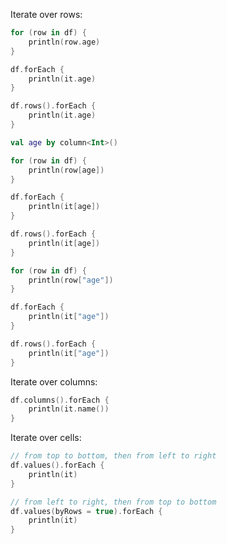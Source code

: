 [//]: # (title: Iterating)

<!---IMPORT org.jetbrains.kotlinx.dataframe.samples.api.Access-->

Iterate over rows:

<!---FUN forRows-->
<tabs>
<tab title="Properties">

```kotlin
for (row in df) {
    println(row.age)
}

df.forEach {
    println(it.age)
}

df.rows().forEach {
    println(it.age)
}
```

</tab>
<tab title="Accessors">

```kotlin
val age by column<Int>()

for (row in df) {
    println(row[age])
}

df.forEach {
    println(it[age])
}

df.rows().forEach {
    println(it[age])
}
```

</tab>
<tab title="Strings">

```kotlin
for (row in df) {
    println(row["age"])
}

df.forEach {
    println(it["age"])
}

df.rows().forEach {
    println(it["age"])
}
```

</tab></tabs>
<dataFrame src="org.jetbrains.kotlinx.dataframe.samples.api.Access.forRows.html"/>
<!---END-->

Iterate over columns:

<!---FUN forColumn-->

```kotlin
df.columns().forEach {
    println(it.name())
}
```

<dataFrame src="org.jetbrains.kotlinx.dataframe.samples.api.Access.forColumn.html"/>
<!---END-->

Iterate over cells:

<!---FUN forCells-->

```kotlin
// from top to bottom, then from left to right
df.values().forEach {
    println(it)
}

// from left to right, then from top to bottom
df.values(byRows = true).forEach {
    println(it)
}
```

<dataFrame src="org.jetbrains.kotlinx.dataframe.samples.api.Access.forCells.html"/>
<!---END-->
